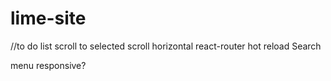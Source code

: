 # lime-site
//to do
list
    scroll to selected
scroll
    horizontal
react-router
    hot reload
Search

menu 
    responsive?